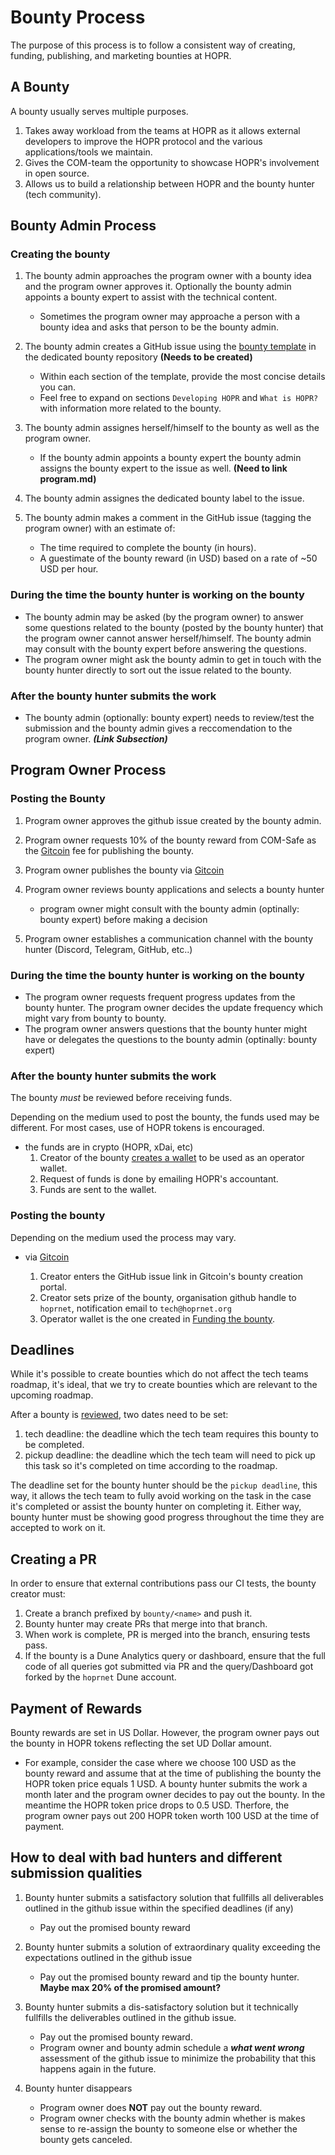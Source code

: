 # Bounty Process

The purpose of this process is to follow a consistent way of creating, funding, publishing, and marketing bounties at HOPR.

## A Bounty

A bounty usually serves multiple purposes.

1. Takes away workload from the teams at HOPR as it allows external developers to improve the HOPR protocol and the various applications/tools we maintain.
2. Gives the COM-team the opportunity to showcase HOPR's involvement in open source.
3. Allows us to build a relationship between HOPR and the bounty hunter (tech community).

## Bounty Admin Process

### Creating the bounty

1. The bounty admin approaches the program owner with a bounty idea and the program owner approves it. Optionally the bounty admin appoints a bounty expert to assist with the technical content.
   - Sometimes the program owner may approache a person with a bounty idea and asks that person to be the bounty admin.
   
2. The bounty admin creates a GitHub issue using the [bounty template](../.github/ISSUE_TEMPLATE/bounty.md) in the dedicated bounty repository **(Needs to be created)**
   - Within each section of the template, provide the most concise details you can.
   - Feel free to expand on sections `Developing HOPR` and `What is HOPR?` with information more related to the bounty.
   
3. The bounty admin assignes herself/himself to the bounty as well as the program owner.
   - If the bounty admin appoints a bounty expert the bounty admin assigns the bounty expert to the issue as well. **(Need to link program.md)**
   
4. The bounty admin assignes the dedicated bounty label to the issue.

5. The bounty admin makes a comment in the GitHub issue (tagging the program owner) with an estimate of:
   - The time required to complete the bounty (in hours).
   - A guestimate of the bounty reward (in USD) based on a rate of ~50 USD per hour.

### During the time the bounty hunter is working on the bounty

- The bounty admin may be asked (by the program owner) to answer some questions related to the bounty (posted by the bounty hunter) that the program owner cannot answer herself/himself. The bounty admin may consult with the bounty expert before answering the questions.
- The program owner might ask the bounty admin to get in touch with the bounty hunter directly to sort out the issue related to the bounty.

### After the bounty hunter submits the work

- The bounty admin (optionally: bounty expert) needs to review/test the submission and the bounty admin gives a reccomendation to the program owner. ***(Link Subsection)***

## Program Owner Process

### Posting the Bounty 

1. Program owner approves the github issue created by the bounty admin. 

2. Program owner requests 10% of the bounty reward from COM-Safe as the [Gitcoin](https://gitcoin.co/) fee for publishing the bounty.

3. Program owner publishes the bounty via [Gitcoin](https://gitcoin.co/)

4. Program owner reviews bounty applications and selects a bounty hunter  
   - program owner might consult with the bounty admin (optinally: bounty expert) before making a decision 

5. Program owner establishes a communication channel with the bounty hunter (Discord, Telegram, GitHub, etc..) 

### During the time the bounty hunter is working on the bounty 

- The program owner requests frequent progress updates from the bounty hunter. The program owner decides the update frequency which might vary from bounty to bounty. 
- The program owner answers questions that the bounty hunter might have or delegates the questions to the bounty admin (optinally: bounty expert)

### After the bounty hunter submits the work

The bounty _must_ be reviewed before receiving funds.

Depending on the medium used to post the bounty, the funds used may be different.
For most cases, use of HOPR tokens is encouraged.

- the funds are in crypto (HOPR, xDai, etc)
  1. Creator of the bounty [creates a wallet](./wallets.md) to be used as an operator wallet.
  2. Request of funds is done by emailing HOPR's accountant.
  3. Funds are sent to the wallet.


### Posting the bounty

Depending on the medium used the process may vary.

- via [Gitcoin](https://gitcoin.co/)

  1. Creator enters the GitHub issue link in Gitcoin's bounty creation portal.
  2. Creator sets prize of the bounty, organisation github handle to `hoprnet`, notification email to `tech@hoprnet.org`
  3. Operator wallet is the one created in [Funding the bounty](#funding-the-bounty).

## Deadlines

While it's possible to create bounties which do not affect the tech teams roadmap, it's ideal, that we try to create bounties which are relevant to the upcoming roadmap.

After a bounty is [reviewed](#creating-a-bounty), two dates need to be set:

1. tech deadline: the deadline which the tech team requires this bounty to be completed.
2. pickup deadline: the deadline which the tech team will need to pick up this task so it's completed on time according to the roadmap.

The deadline set for the bounty hunter should be the `pickup deadline`, this way, it allows the tech team to fully avoid working on the task in the case it's completed or assist the bounty hunter on completing it. Either way, bounty hunter must be showing good progress throughout the time they are accepted to work on it.

## Creating a PR

In order to ensure that external contributions pass our CI tests, the bounty creator must:

1. Create a branch prefixed by `bounty/<name>` and push it.
2. Bounty hunter may create PRs that merge into that branch.
3. When work is complete, PR is merged into the branch, ensuring tests pass.
4. If the bounty is a Dune Analytics query or dashboard, ensure that the full code of all queries got submitted via PR and the query/Dashboard got forked by the `hoprnet` Dune account.

## Payment of Rewards

Bounty rewards are set in US Dollar. However, the program owner pays out the bounty in HOPR tokens reflecting the set UD Dollar amount.

- For example, consider the case where we choose 100 USD as the bounty reward and assume that at the time of publishing the bounty the HOPR token price equals 1 USD. A bounty hunter submits the work a month later and the program owner decides to pay out the bounty. In the meantime the HOPR token price drops to 0.5 USD. Therfore, the program owner pays out 200 HOPR token worth 100 USD at the time of payment.

## How to deal with bad hunters and different submission qualities

1. Bounty hunter submits a satisfactory solution that fullfills all deliverables outlined in the github issue within the specified deadlines (if any)

   - Pay out the promised bounty reward

2. Bounty hunter submits a solution of extraordinary quality exceeding the expectations outlined in the github issue

   - Pay out the promised bounty reward and tip the bounty hunter. **Maybe max 20% of the promised amount?**

3. Bounty hunter submits a dis-satisfactory solution but it technically fullfills the deliverables outlined in the github issue.

   - Pay out the promised bounty reward.
   - Program owner and bounty admin schedule a ***what went wrong*** assessment of the github issue to minimize the probability that this happens again in the future.

4. Bounty hunter disappears
   - Program owner does **NOT** pay out the bounty reward.
   - Program owner checks with the bounty admin whether is makes sense to re-assign the bounty to someone else or whether the bounty gets canceled.
